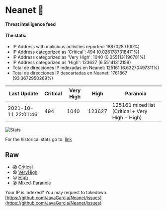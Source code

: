 # Neanet :hocho:
#### Threat intelligence feed
#### The stats:

- IP Address with malicious activities reported: 1887028 (100%)
- IP Address categorized as 'Critical':  494 (0.0261787318471%)
- IP Address categorized as 'Very High':  1040 (0.0551131196781%)
- IP Address categorized as 'High':  123627 (6.55141312159)
- Total de direcciones IP indexadas en Neanet:  125161 (6.63270497311%)
- Total de direcciones IP descartadas en Neanet:  1761867 (93.3672950269%)

| Last Update | Critical | Very High | High | Paranoia |
| --- | --- | --- | --- | --- |
| 2021-10-11 22:01:46 | 494 | 1040 | 123627 | 125161 mixed list (Critical + Very High + High)|

![Stats](https://docs.google.com/spreadsheets/d/e/2PACX-1vSnaNMIXVabIpDJjufMlzH7poXnshF3mgd8Is1g9ytUEzVsP5my4Trn8f-xkoLLQ38xpL3HtmUexLo6/pubchart?oid=501124687&format=image)

For the historical stats go to: [link](/stats.csv)
## Raw
- :scream: [Critical](https://raw.githubusercontent.com/JavaGarcia/Neanet/master/blacklists/neanet_critical.txt)
- :fearful: [VeryHigh](https://raw.githubusercontent.com/JavaGarcia/Neanet/master/blacklists/neanet_veryHigh.txtt)
- :frowning: [High](https://raw.githubusercontent.com/JavaGarcia/Neanet/master/blacklists/neanet_high.txt)
- :dizzy_face: [Mixed-Paranoia](https://raw.githubusercontent.com/JavaGarcia/Neanet/master/blacklists/neanet_all.txt)


Your IP is indexed? You may request to takedown. [https://github.com/JavaGarcia/Neanet/issues](https://github.com/JavaGarcia/Neanet/issues)

















































































































































































































































































































































































































































































































































































































































































































































































































































































































































































































































































































































































































































































































































































































































































































































































































































































































































































































































































































































































































































































































































































































































































































































































































































































































































































































































































































































































































































































































































































































































































































































































































































































































































































































































































































































































































































































































































































































































































































































































































































































































































































































































































































































































































































































































































































































































































































































































































































































































































































































































































































































































































































































































































































































































































































































































































































































































































































































































































































































































































































































































































































































































































































































































































































































































































































































































































































































































































































































































































































































































































































































































































































































































































































































































































































































































































































































































































































































































































































































































































































































































































































































































































































































































































































































































































































































































































































































































































































































































































































































































































































































































































































































































































































































































































































































































































